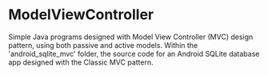 # ModelViewController
Simple Java programs designed with Model View Controller (MVC) design pattern, using both passive and active models. Within the 'android_sqlite_mvc' folder, the source code for an Android SQLite database app designed with the Classic MVC pattern.
